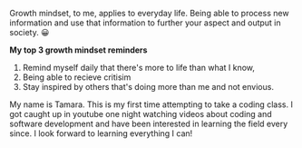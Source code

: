 Growth mindset, to me, applies to everyday life. Being able to process new information and use that information to further your aspect and output in society. :grinning:

**My top 3 growth mindset reminders**
1. Remind myself daily that there's more to life than what I know, 
2. Being able to recieve critisim
3. Stay inspired by others that's doing more than me and not envious.

My name is Tamara. This is my first time attempting to take a coding class. I got caught up in youtube one night watching videos about coding and software development and have been interested in learning the field every since. I look forward to learning everything I can!

